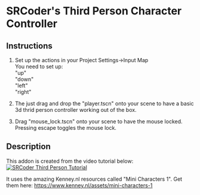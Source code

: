 # SRCoder's Third Person Character Controller

## Instructions

1. Set up the actions in your Project Settings->Input Map  
You need to set up:  
"up"  
"down"  
"left"  
"right" 
  
2. The just drag and drop the "player.tscn" onto your scene to have a basic 3d thrid person controller working out of the box.

3. Drag "mouse_lock.tscn" onto your scene to have the mouse locked. Pressing escape toggles the mouse lock.

## Description 

This addon is created from the video tutorial below:
[![SRCoder Third Person Tutorial](https://img.youtube.com/vi/cAKfruTYQjg/0.jpg)](https://youtu.be/cAKfruTYQjg?si=O-j95XpMySPoNxxq)
  
It uses the amazing Kenney.nl resources called "Mini Characters 1".
Get them here: https://www.kenney.nl/assets/mini-characters-1 


